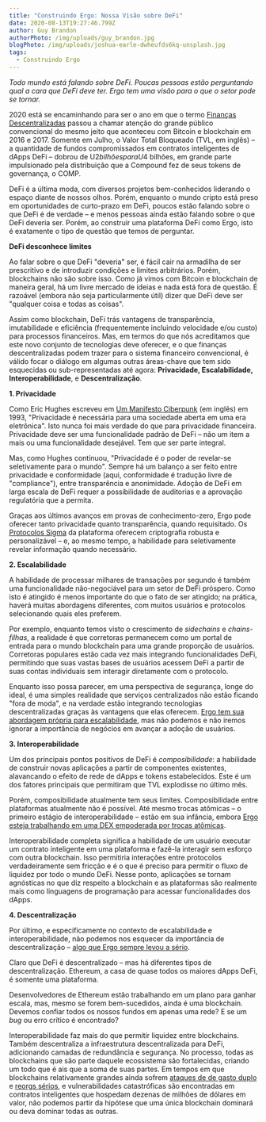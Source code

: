 ```yaml
---
title: "Construindo Ergo: Nossa Visão sobre DeFi"
date: 2020-08-13T19:27:46.799Z
author: Guy Brandon
authorPhoto: /img/uploads/guy_brandon.jpg
blogPhoto: /img/uploads/joshua-earle-dwheufds6kq-unsplash.jpg
tags:
  - Construindo Ergo
---
```

<!--StartFragment-->

*Todo mundo está falando sobre DeFi. Poucas pessoas estão perguntando qual a cara que DeFi deve ter. Ergo tem uma visão para o que o setor pode se tornar.*

2020 está se encaminhando para ser o ano em que o termo [Finanças Descentralizadas](https://ergoplatform.org/pt/blog/2020-07-02-ergo-and-the-explosion-of-defi/) passou a chamar atenção do grande público convencional do mesmo jeito que aconteceu com Bitcoin e blockchain em 2016 e 2017. Somente em Julho, o Valor Total Bloqueado (TVL, em inglês) – a quantidade de fundos compromissados em contratos inteligentes de dApps DeFi – dobrou de U$2 bilhões para  U$4 bilhões, em grande parte impulsionado pela distribuição que a Compound fez de seus tokens de governança, o COMP.

DeFi é a última moda, com diversos projetos bem-conhecidos liderando o espaço diante de nossos olhos. Porém, enquanto o mundo cripto está preso em oportunidades de curto-prazo em DeFi, poucos estão falando sobre o que DeFi é de verdade – e menos pessoas ainda estão falando sobre o que DeFi deveria ser. Porém, ao construir uma plataforma DeFi como Ergo, isto é exatamente o tipo de questão que temos de perguntar.

**DeFi desconhece limites**

Ao falar sobre o que DeFi "deveria" ser, é fácil cair na armadilha de ser prescritivo e de introduzir condições e limites arbitrários. Porém, blockchains não são sobre isso. Como já vimos com Bitcoin e blockchain de maneira geral, há um livre mercado de ideias e nada está fora de questão. É razoável (embora não seja particularmente útil) dizer que DeFi deve ser  "qualquer coisa e todas as coisas".

Assim como blockchain, DeFi trás vantagens de transparência, imutabilidade e eficiência (frequentemente incluindo velocidade e/ou custo) para processos financeiros. Mas, em termos do que nós acreditamos que este novo conjunto de tecnologias deve oferecer, e o que finanças descentralizadas podem trazer para o sistema financeiro convencional, é válido focar o diálogo em algumas outras áreas-chave que tem sido esquecidas ou sub-representadas até agora: **Privacidade, Escalabilidade, Interoperabilidade**, e **Descentralização**.

**1. Privacidade**

Como Eric Hughes escreveu em [Um Manifesto Ciberpunk](https://www.activism.net/cypherpunk/manifesto.html) (em inglês) em 1993, "Privacidade é necessária para uma sociedade aberta em uma era eletrônica". Isto nunca foi mais verdade do que para privacidade financeira. Privacidade deve ser uma funcionalidade padrão de DeFi – não um item a mais ou uma funcionalidade desejável. Tem que ser parte integral.

Mas, como Hughes continuou, "Privacidade é o poder de revelar-se seletivamente para o mundo". Sempre há um balanço a ser feito entre privacidade e conformidade (aqui, conformidade é tradução livre de "compliance"), entre transparência e anonimidade. Adoção de DeFi em larga escala de DeFi requer a possibilidade de auditorias e a aprovação regulatória que a permita.

Graças aos últimos avanços em provas de conhecimento-zero, Ergo pode oferecer tanto privacidade quanto transparência, quando requisitado. Os [Protocolos Sigma](https://ergoplatform.org/pt/blog/2020_03_16_ergo_sigma/) da plataforma oferecem criptografia robusta e personalizável – e, ao mesmo tempo, a habilidade para seletivamente revelar informação quando necessário.

**2. Escalabilidade**

A habilidade de processar milhares de transações por segundo é também uma funcionalidade não-negociável para um setor de DeFi próspero. Como isto é atingido é menos importante do que o fato de ser atingido; na prática, haverá muitas abordagens diferentes, com muitos usuários e protocolos selecionando quais eles preferem.

Por exemplo, enquanto temos visto o crescimento de *sidechains* e *chains-filhas*, a realidade é que corretoras permanecem como um portal de entrada para o mundo blockchain para uma grande proporção de usuários. Corretoras populares estão cada vez mais integrando funcionalidades DeFi, permitindo que suas vastas bases de usuários acessem DeFi a partir de suas contas individuais sem interagir diretamente com o protocolo.

Enquanto isso possa parecer, em uma perspectiva de segurança, longe do ideal, é uma simples realidade que serviços centralizados não estão ficando "fora de moda", e na verdade estão integrando tecnologias descentralizadas graças às vantagens que elas oferecem. [Ergo tem sua abordagem própria para escalabilidade](https://www.ergoforum.org/t/a-scalability-plan-for-ergo/226), mas não podemos e não iremos ignorar a importância de negócios em avançar a adoção de usuários.

**3. Interoperabilidade**

Um dos principais pontos positivos de DeFi é *composibilidade*: a habilidade de construir novas aplicações a partir de componentes existentes, alavancando o efeito de rede de dApps e tokens estabelecidos. Este é um dos fatores principais que permitiram que TVL explodisse no último mês.

Porém, composibilidade atualmente tem seus limites. Composibilidade entre plataformas atualmente não é possível. Até mesmo trocas atômicas – o primeiro estágio de interoperabilidade – estão em sua infância, embora [Ergo esteja trabalhando em uma DEX empoderada por trocas atômicas](https://ergoplatform.org/pt/blog/2020_04_24_atomic_swaps/).

Interoperabilidade completa significa a habilidade de um usuário executar um contrato inteligente em uma plataforma e fazê-la interagir sem esforço com outra blockchain. Isso permitiria interações entre protocolos verdadeiramente sem fricção e é o que é preciso para permitir o fluxo de liquidez por todo o mundo DeFi. Nesse ponto, aplicações se tornam agnósticas no que diz respeito a blockchain e as plataformas são realmente mais como linguagens de programação para acessar funcionalidades dos dApps.

**4. Descentralização**

Por último, e especificamente no contexto de escalabilidade e interoperabilidade, não podemos nos esquecer da importância de descentralização – [algo que Ergo sempre levou a sério](https://ergoplatform.org/pt/blog/2019_12_12_new_quest/).

Claro que DeFi é descentralizado – mas há diferentes tipos de descentralização. Ethereum, a casa de quase todos os maiores dApps DeFi, é somente uma plataforma.

Desenvolvedores de Ethereum estão trabalhando em um plano para ganhar escala, mas, mesmo se forem bem-sucedidos, ainda é uma blockchain. Devemos confiar todos os nossos fundos em apenas uma rede? E se um *bug* ou erro crítico é encontrado?

Interoperabilidade faz mais do que permitir liquidez entre blockchains. Também descentraliza a infraestrutura descentralizada para DeFi, adicionando camadas de redundância e segurança. No processo, todas as blockchains que são parte daquele ecossistema são fortalecidas, criando um todo que é ais que a soma de suas partes. Em tempos em que blockchains relativamente grandes ainda sofrem [ataques de de gasto duplo](https://pt.wikipedia.org/wiki/Gasto_duplo) e [reorgs sérios](https://hackmd.io/@cUBb4hAvQciAEPoU2yfrzQ/Skd4X6MZw), e vulnerabilidades catastróficas são encontradas em contratos inteligentes que hospedam dezenas de milhões de dólares em valor, não podemos partir da hipótese que uma única blockchain dominará ou deva dominar todas as outras.

<!--EndFragment-->
